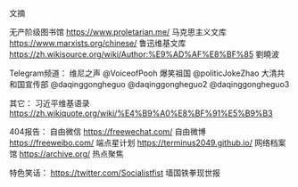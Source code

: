 文摘

无产阶级图书馆
https://www.proletarian.me/
马克思主义文库
https://www.marxists.org/chinese/
鲁迅维基文库
https://zh.wikisource.org/wiki/Author:%E9%AD%AF%E8%BF%85 
劉曉波

Telegram频道： 
维尼之声
@VoiceofPooh 
爆笑祖国
@politicJokeZhao
大清共和国宣传部
@daqinggongheguo
@daqinggongheguo2
@daqinggongheguo3

其它：
习近平维基语录
https://zh.wikiquote.org/wiki/%E4%B9%A0%E8%BF%91%E5%B9%B3

404报告：
自由微信
https://freewechat.com/
自由微博
https://freeweibo.com/ 
端点星计划
https://terminus2049.github.io/ 
网络档案馆
https://archive.org/
热点聚焦

特色笑话：
https://twitter.com/Socialistfist 墙国铁拳现世报

